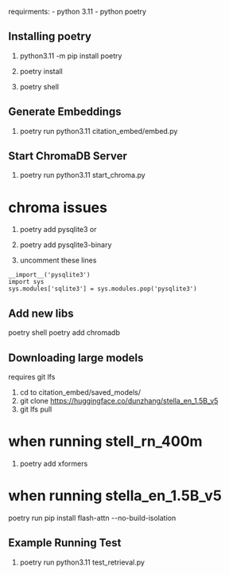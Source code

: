 requirments:
    - python 3.11
    - python poetry

## Installing poetry
1. python3.11 -m pip install poetry

2. poetry install

3. poetry shell

## Generate Embeddings
1. poetry run python3.11 citation_embed/embed.py

## Start ChromaDB Server
1. poetry run python3.11 start_chroma.py

# chroma issues
1. poetry add pysqlite3
or
1. poetry add pysqlite3-binary

2. uncomment these lines 
```
__import__('pysqlite3')
import sys
sys.modules['sqlite3'] = sys.modules.pop('pysqlite3')
```

## Add new libs

poetry shell
poetry add chromadb

## Downloading large models
requires git lfs 
1. cd to citation_embed/saved_models/
2. git clone https://huggingface.co/dunzhang/stella_en_1.5B_v5
3. git lfs pull

# when running stell_rn_400m
1. poetry add xformers

# when running stella_en_1.5B_v5
poetry run pip install flash-attn --no-build-isolation

## Example Running Test
1. poetry run python3.11 test_retrieval.py